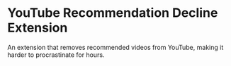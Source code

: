 # YouTube Recommendation Decline Extension
An extension that removes recommended videos from YouTube, making it harder to procrastinate for hours.
